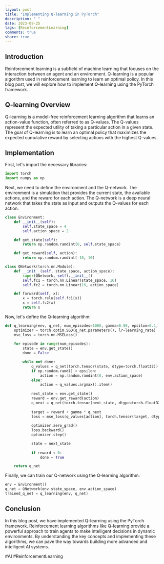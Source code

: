 ```yaml
---
layout: post
title: "Implementing Q-learning in PyTorch"
description: " "
date: 2023-09-25
tags: [ReinforcementLearning]
comments: true
share: true
---
```


## Introduction

Reinforcement learning is a subfield of machine learning that focuses on the interaction between an agent and an environment. Q-learning is a popular algorithm used in reinforcement learning to learn an optimal policy. In this blog post, we will explore how to implement Q-learning using the PyTorch framework.

## Q-learning Overview

Q-learning is a model-free reinforcement learning algorithm that learns an action-value function, often referred to as Q-values. The Q-values represent the expected utility of taking a particular action in a given state. The goal of Q-learning is to learn an optimal policy that maximizes the expected cumulative reward by selecting actions with the highest Q-values.

## Implementation

First, let's import the necessary libraries:

```python
import torch
import numpy as np
```

Next, we need to define the environment and the Q-network. The environment is a simulation that provides the current state, the available actions, and the reward for each action. The Q-network is a deep neural network that takes the state as input and outputs the Q-values for each action.

```python
class Environment:
    def __init__(self):
        self.state_space = 4
        self.action_space = 2

    def get_state(self):
        return np.random.randint(0, self.state_space)

    def get_reward(self, action):
        return np.random.randint(-10, 10)

class QNetwork(torch.nn.Module):
    def __init__(self, state_space, action_space):
        super(QNetwork, self).__init__()
        self.fc1 = torch.nn.Linear(state_space, 16)
        self.fc2 = torch.nn.Linear(16, action_space)

    def forward(self, x):
        x = torch.relu(self.fc1(x))
        x = self.fc2(x)
        return x
```

Now, let's define the Q-learning algorithm:

```python
def q_learning(env, q_net, num_episodes=1000, gamma=0.99, epsilon=0.1, learning_rate=0.1):
    optimizer = torch.optim.SGD(q_net.parameters(), lr=learning_rate)
    mse_loss = torch.nn.MSELoss()
    
    for episode in range(num_episodes):
        state = env.get_state()
        done = False

        while not done:
            q_values = q_net(torch.tensor(state, dtype=torch.float32))
            if np.random.rand() < epsilon:
                action = np.random.randint(0, env.action_space)
            else:
                action = q_values.argmax().item()
            
            next_state = env.get_state()
            reward = env.get_reward(action)
            q_next = q_net(torch.tensor(next_state, dtype=torch.float32)).max().item()
            
            target = reward + gamma * q_next
            loss = mse_loss(q_values[action], torch.tensor(target, dtype=torch.float32))
            
            optimizer.zero_grad()
            loss.backward()
            optimizer.step()

            state = next_state
            
            if reward < 0:
                done = True

    return q_net
```

Finally, we can train our Q-network using the Q-learning algorithm:

```python
env = Environment()
q_net = QNetwork(env.state_space, env.action_space)
trained_q_net = q_learning(env, q_net)
```

## Conclusion

In this blog post, we have implemented Q-learning using the PyTorch framework. Reinforcement learning algorithms like Q-learning provide a powerful approach to train agents to make intelligent decisions in dynamic environments. By understanding the key concepts and implementing these algorithms, we can pave the way towards building more advanced and intelligent AI systems.

#AI #ReinforcementLearning